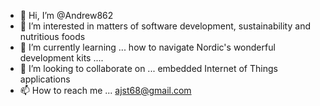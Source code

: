 - 👋 Hi, I’m @Andrew862
- 👀 I’m interested in matters of software development, sustainability and nutritious foods
- 🌱 I’m currently learning ... how to navigate Nordic's wonderful development kits ....
- 💞️ I’m looking to collaborate on ... embedded Internet of Things applications
- 📫 How to reach me ... ajst68@gmail.com

<!---
Andrew862/Andrew862 is a ✨ special ✨ repository because its `README.md` (this file) appears on your GitHub profile.
You can click the Preview link to take a look at your changes.
--->
